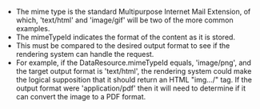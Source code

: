 - The mime type is the standard Multipurpose Internet Mail Extension, of which, 'text/html' and 'image/gif' will be two of the more common examples.
- The mimeTypeId indicates the format of the content as it is stored.
- This must be compared to the desired output format to see if the rendering system can handle the request.
- For example, if the DataResource.mimeTypeId equals, 'image/png', and the target output format is 'text/html', the rendering system could make the logical supposition that it should return an HTML "img…​/" tag. If the output format were 'application/pdf' then it will need to determine if it can convert the image to a PDF format.